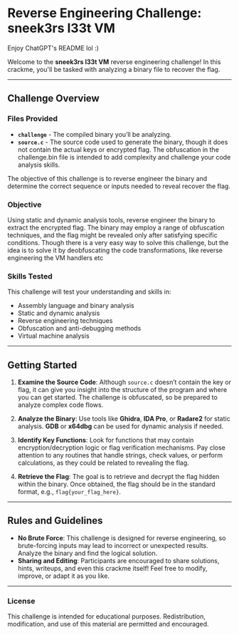 # Reverse Engineering Challenge: **sneek3rs l33t VM**

Enjoy ChatGPT's README lol :)

Welcome to the **sneek3rs l33t VM** reverse engineering challenge! In this crackme, you'll be tasked with analyzing a binary file to recover the flag.

---

## Challenge Overview

### Files Provided

- **`challenge`** - The compiled binary you’ll be analyzing.
- **`source.c`** - The  source code used to generate the binary, though it does not contain the actual keys or encrypted flag. The obfuscation in the challenge.bin file is intended to add complexity and challenge your code analysis skills.

The objective of this challenge is to reverse engineer the binary and determine the correct sequence or inputs needed to reveal recover the flag.

### Objective

Using static and dynamic analysis tools, reverse engineer the binary to extract the encrypted flag. The binary may employ a range of obfuscation techniques, and the flag might be revealed only after satisfying specific conditions. Though there is a very easy way to solve this challenge, but the idea is to solve it by deobfuscating the code transformations, like reverse engineering the VM handlers etc

### Skills Tested

This challenge will test your understanding and skills in:

- Assembly language and binary analysis
- Static and dynamic analysis
- Reverse engineering techniques
- Obfuscation and anti-debugging methods
- Virtual machine analysis

---

## Getting Started

1. **Examine the Source Code**: Although `source.c` doesn’t contain the key or flag, it can give you insight into the structure of the program and where you can get started. The challenge is obfuscated, so be prepared to analyze complex code flows.

2. **Analyze the Binary**: Use tools like **Ghidra**, **IDA Pro**, or **Radare2** for static analysis. **GDB** or **x64dbg** can be used for dynamic analysis if needed.

3. **Identify Key Functions**: Look for functions that may contain encryption/decryption logic or flag verification mechanisms. Pay close attention to any routines that handle strings, check values, or perform calculations, as they could be related to revealing the flag.

4. **Retrieve the Flag**: The goal is to retrieve and decrypt the flag hidden within the binary. Once obtained, the flag should be in the standard format, e.g., `flag{your_flag_here}`.

---

## Rules and Guidelines

- **No Brute Force**: This challenge is designed for reverse engineering, so brute-forcing inputs may lead to incorrect or unexpected results. Analyze the binary and find the logical solution.
- **Sharing and Editing**: Participants are encouraged to share solutions, hints, writeups, and even this crackme itself! Feel free to modify, improve, or adapt it as you like.

---

### License

This challenge is intended for educational purposes. Redistribution, modification, and use of this material are permitted and encouraged.
